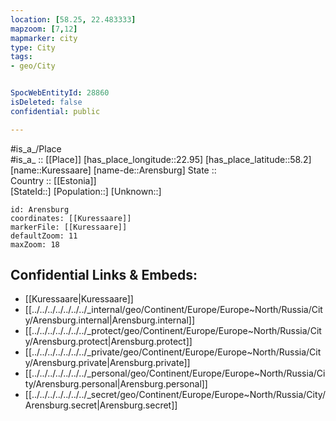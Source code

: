 ```yaml
---
location: [58.25, 22.483333] 
mapzoom: [7,12] 
mapmarker: city 
type: City
tags:
- geo/City


SpocWebEntityId: 28860
isDeleted: false
confidential: public

---
```

#is_a_/Place  
#is_a_ :: [[Place]] 
[has_place_longitude::22.95] 
[has_place_latitude::58.2] 
[name::Kuressaare] 
[name-de::Arensburg] 
State ::  
Country :: [[Estonia]]  
[StateId::] 
[Population::] 
[Unknown::] 


```leaflet
id: Arensburg
coordinates: [[Kuressaare]] 
markerFile: [[Kuressaare]] 
defaultZoom: 11 
maxZoom: 18
```


## Confidential Links & Embeds: 
- [[Kuressaare|Kuressaare]]  
- [[../../../../../../../_internal/geo/Continent/Europe/Europe~North/Russia/City/Arensburg.internal|Arensburg.internal]] 
- [[../../../../../../../_protect/geo/Continent/Europe/Europe~North/Russia/City/Arensburg.protect|Arensburg.protect]] 
- [[../../../../../../../_private/geo/Continent/Europe/Europe~North/Russia/City/Arensburg.private|Arensburg.private]] 
- [[../../../../../../../_personal/geo/Continent/Europe/Europe~North/Russia/City/Arensburg.personal|Arensburg.personal]] 
- [[../../../../../../../_secret/geo/Continent/Europe/Europe~North/Russia/City/Arensburg.secret|Arensburg.secret]] 
